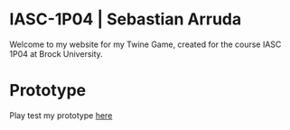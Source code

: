 # IASC-1P04 | Sebastian Arruda

Welcome to my website for my Twine Game, created for the course IASC 1P04 at Brock University.

# Prototype

Play test my prototype [here](Prototype/TwineGamePrototype.html)
